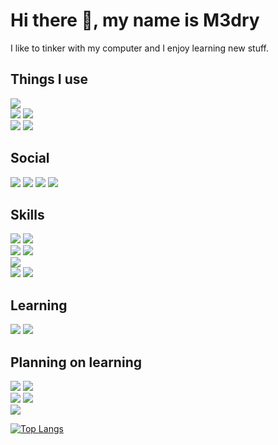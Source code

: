 # Hi there 👋, my name is M3dry
I like to tinker with my computer and I enjoy learning new stuff.
## Things I use
[<img src="https://img.shields.io/badge/Artix_Linux-10A0CC?style=for-the-badge&logo=artix-linux&logoColor=white">](https://artixlinux.org)\
[<img src="https://img.shields.io/badge/NeoVim-57A143?&style=for-the-badge&logo=neovim&logoColor=white">](https://github.com/m3dry/dotfiles/tree/master/.config/nvim)
[<img src="https://img.shields.io/badge/Emacs-7F5AB6?&style=for-the-badge&logo=gnu-emacs&logoColor=white">](https://github.com/m3dry/doom-emacs)\
[<img src="https://img.shields.io/badge/Dwm-005577?&style=for-the-badge&logo=dwm&logoColor=white">](https://github.com/m3dry/dwm)
[<img src="https://img.shields.io/badge/St-005577?&style=for-the-badge&logo=suckless&logoColor=white">](https://github.com/m3dry/st)
## Social
[<img src="https://img.shields.io/badge/M3dry-FF4500?style=for-the-badge&logo=reddit&logoColor=white">](https://reddit.com/u/M3dry)
[<img src="https://img.shields.io/badge/M3dry2528-7289DA?style=for-the-badge&logo=discord&logoColor=white">](https://discord.com/users/336522279498416138)
[<img src="https://img.shields.io/badge/M3dry-white?style=for-the-badge&logo=github&logoColor=black">](https://github.com/m3dry)
[<img src="https://img.shields.io/badge/M3dry-E4405F?style=for-the-badge&logo=instagram&logoColor=white">](https://instagram.com/M3dry)
## Skills
<img src="https://img.shields.io/badge/Linux-FCC624?style=for-the-badge&logo=linux&logoColor=black"> <img src="https://img.shields.io/badge/C-00599C?style=for-the-badge&logo=c&logoColor=white">\
<img src="https://img.shields.io/badge/NeoVim-57A143?&style=for-the-badge&logo=neovim&logoColor=white">
<img src="https://img.shields.io/badge/Lua-2C2D72?style=for-the-badge&logo=lua&logoColor=white">\
[<img src="https://img.shields.io/badge/Emacs-7F5AB6?&style=for-the-badge&logo=gnu-emacs&logoColor=white">](https://github.com/m3dry/doom-emacs)\
<img src="https://img.shields.io/badge/Github-white?style=for-the-badge&logo=github&logoColor=black">
<img src="https://img.shields.io/badge/Git-F05032?style=for-the-badge&logo=git&logoColor=white">
## Learning
<img src="https://img.shields.io/badge/Go-00ADD8?style=for-the-badge&logo=go&logoColor=white"> <img src="https://img.shields.io/badge/OpenGL-FFFFFF?style=for-the-badge&logo=opengl">
## Planning on learning
<img src="https://img.shields.io/badge/Haskell-5D4F85?style=for-the-badge&logo=haskell&logoColor=white"> <img src="https://img.shields.io/badge/Scala-DC322F?style=for-the-badge&logo=scala&logoColor=white">\
<img src="https://img.shields.io/badge/JavaScript-323330?style=for-the-badge&logo=javascript&logoColor=F7DF1E">
<img src="https://img.shields.io/badge/TypeScript-007ACC?style=for-the-badge&logo=typescript&logoColor=white">\
<img src="https://img.shields.io/badge/Assembly-654FF0?style=for-the-badge">

[![Top Langs](https://github-readme-stats.vercel.app/api/top-langs/?username=M3dry&text_color=eeffff&layout=compact&theme=tokyonight&hide_border=true)](https://github.com/anuraghazra/github-readme-stats)
